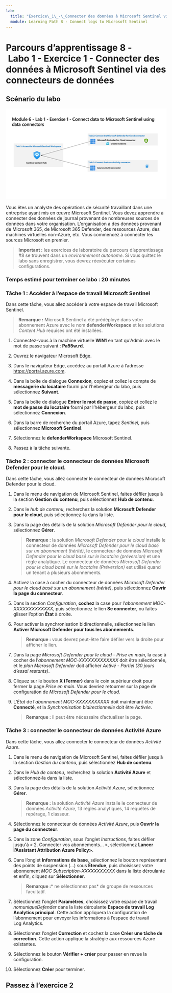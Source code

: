 ```yaml
---
lab:
  title: "Exercice\_1\_-\_Connecter des données à Microsoft Sentinel via des connecteurs de données"
  module: Learning Path 8 - Connect logs to Microsoft Sentinel
---
```


# Parcours d’apprentissage 8 - Labo 1 - Exercice 1 - Connecter des données à Microsoft Sentinel via des connecteurs de données

## Scénario du labo

![Vue d’ensemble du labo](../Media/SC-200-Lab_Diagrams_Mod6_L1_Ex1.png)

Vous êtes un analyste des opérations de sécurité travaillant dans une entreprise ayant mis en œuvre Microsoft Sentinel. Vous devez apprendre à connecter des données de journal provenant de nombreuses sources de données dans votre organisation. L’organisation a des données provenant de Microsoft 365, de Microsoft 365 Defender, des ressources Azure, des machines virtuelles non-Azure, etc. Vous commencez à connecter les sources Microsoft en premier.

>**Important :** les exercices de laboratoire du parcours d’apprentissage #8 se trouvent dans un *environnement autonome*. Si vous quittez le labo sans enregistrer, vous devrez réexécuter certaines configurations.

### Temps estimé pour terminer ce labo : 20 minutes

### Tâche 1 : Accéder à l’espace de travail Microsoft Sentinel

Dans cette tâche, vous allez accéder à votre espace de travail Microsoft Sentinel.

>**Remarque :** Microsoft Sentinel a été prédéployé dans votre abonnement Azure avec le nom **defenderWorkspace** et les solutions *Content Hub* requises ont été installées.

1. Connectez-vous à la machine virtuelle **WIN1** en tant qu'Admin avec le mot de passe suivant : **Pa55w.rd**.  

1. Ouvrez le navigateur Microsoft Edge.

1. Dans le navigateur Edge, accédez au portail Azure à l’adresse <https://portal.azure.com>.

1. Dans la boîte de dialogue **Connexion**, copiez et collez le compte de **messagerie du locataire** fourni par l’hébergeur du labo, puis sélectionnez **Suivant**.

1. Dans la boîte de dialogue **Entrer le mot de passe**, copiez et collez le **mot de passe du locataire** fourni par l’hébergeur du labo, puis sélectionnez **Connexion**.

1. Dans la barre de recherche du portail Azure, tapez *Sentinel*, puis sélectionnez **Microsoft Sentinel**.

1. Sélectionnez le **defenderWorkspace** Microsoft Sentinel.

1. Passez à la tâche suivante.

### Tâche 2 : connecter le connecteur de données Microsoft Defender pour le cloud.

Dans cette tâche, vous allez connecter le connecteur de données Microsoft Defender pour le cloud.

   <!--- >>**Important:** To *Enable* Bi-directional sync, please rerun  **[Lab 05 Exercise 1](https://microsoftlearning.github.io/SC-200T00A-Microsoft-Security-Operations-Analyst/Instructions/Labs/LAB_AK_05_Lab1_Ex01_Enable_MDC.html)**, Task 2, and select **Setup** from the *Microsoft Defender for Cloud* navigation menu to verify all eligible Azure subscriptions are onboarded. --->

1. Dans le menu de navigation de Microsoft Sentinel, faites défiler jusqu’à la section **Gestion du contenu**, puis sélectionnez **Hub de contenu**.

1. Dans le *hub de contenu*, recherchez la solution **Microsoft Defender pour le cloud**, puis sélectionnez-la dans la liste.

1. Dans la page des détails de la solution *Microsoft Defender pour le cloud*, sélectionnez **Gérer**.

    >**Remarque :** la solution *Microsoft Defender pour le cloud* installe le connecteur de données *Microsoft Defender pour le cloud basé sur un abonnement (hérité)*, le connecteur de données *Microsoft Defender pour le cloud basé sur le locataire (préversion)* et une règle analytique. Le connecteur de données *Microsoft Defender pour le cloud basé sur le locataire (Préversion)* est utilisé quand un tenant a plusieurs abonnements.

1. Activez la case à cocher du connecteur de données *Microsoft Defender pour le cloud basé sur un abonnement (hérité)*, puis sélectionnez **Ouvrir la page du connecteur**.

1. Dans la section *Configuration*, **cochez** la case pour l’*abonnement MOC-XXXXXXXXXXXXX*, puis sélectionnez le lien **Se connecter**, ou faites glisser l’option **État** à droite.

1. Pour activer la synchronisation bidirectionnelle, sélectionnez le lien **Activer Microsoft Defender pour tous les abonnements**.

    >**Remarque :** vous devrez peut-être faire défiler vers la droite pour afficher le lien.

1. Dans la page *Microsoft Defender pour le cloud - Prise en main*, la case à cocher de l’*abonnement MOC-XXXXXXXXXXXXX* doit être sélectionnée, et le *plan Microsoft Defender* doit afficher *Activé - Partiel (30 jours d’essai restants)*.

1. Cliquez sur le bouton **X (Fermer)** dans le coin supérieur droit pour fermer la page *Prise en main*. Vous devriez retourner sur la page de configuration de *Microsoft Defender pour le cloud*.

1. L’*État* de l’*abonnement MOC-XXXXXXXXXXX* doit maintenant être **Connecté**, et la *Synchronisation bidirectionnelle* doit être *Activée*.

    >**Remarque :** il peut être nécessaire d’actualiser la page.

### Tâche 3 : connecter le connecteur de données Activité Azure

Dans cette tâche, vous allez connecter le connecteur de données *Activité Azure*.

1. Dans le menu de navigation de Microsoft Sentinel, faites défiler jusqu’à la section *Gestion du contenu*, puis sélectionnez **Hub de contenu**.

1. Dans le *Hub de contenu*, recherchez la solution **Activité Azure** et sélectionnez-la dans la liste.

1. Dans la page des détails de la solution *Activité Azure*, sélectionnez **Gérer**.

    >**Remarque :** la solution *Activité Azure* installe le connecteur de données *Activité Azure*, 13 règles analytiques, 14 requêtes de repérage, 1 classeur.

1. Sélectionnez le connecteur de données *Activité Azure*, puis **Ouvrir la page du connecteur**.

1. Dans la zone  *Configuration*, sous l’onglet *Instructions*, faites défiler jusqu'à « 2. Connecter vos abonnements… », sélectionnez **Lancer l’Assistant Attribution Azure Policy>**.

1. Dans l’onglet **Informations de base**, sélectionnez le bouton représentant des points de suspension (…) sous **Étendue**, puis choisissez votre abonnement *MOC Subscription-XXXXXXXXXXX* dans la liste déroulante et enfin, cliquez sur **Sélectionner**.

    >**Remarque :*** ne sélectionnez pas* de groupe de ressources facultatif.

1. Sélectionnez l’onglet **Paramètres**, choisissez votre espace de travail *nomuniqueDefender* dans la liste déroulante **Espace de travail Log Analytics principal**. Cette action appliquera la configuration de l’abonnement pour envoyer les informations à l’espace de travail Log Analytics.

1. Sélectionnez l’onglet **Correction** et cochez la case **Créer une tâche de correction**. Cette action applique la stratégie aux ressources Azure existantes.

1. Sélectionnez le bouton **Vérifier + créer** pour passer en revue la configuration.

1. Sélectionnez **Créer** pour terminer.

## Passez à l’exercice 2
